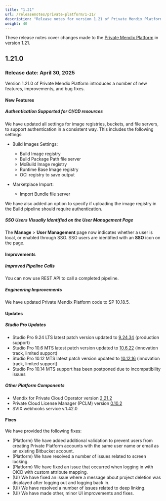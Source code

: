 ```yaml
---
title: "1.21"
url: /releasenotes/private-platform/1-21/
description: "Release notes for version 1.21 of Private Mendix Platform"
weight: 40
---
```


These release notes cover changes made to the [Private Mendix Platform](/private-mendix-platform/) in version 1.21.

## 1.21.0

### Release date: April 30, 2025

Version 1.21.0 of Private Mendix Platform introduces a number of new features, improvements, and bug fixes.

#### New Features

##### Authentication Supported for CI/CD resources

We have updated all settings for image registries, buckets, and file servers, to support authentication in a consistent way. This includes the following settings:

* Build Images Settings:

    * Build Image registry
    * Build Package Path file server
    * MxBuild Image registry
    * Runtime Base Image registry
    * OCI registry to save output

* Marketplace Import:

    * Import Bundle file server

We have also added an option to specify if uploading the image registry in the Build pipeline should require authentication.

##### SSO Users Visually Identified on the User Management Page

The **Manage** > **User Management** page now indicates whether a user is local, or enabled through SSO. SSO users are identified with an **SSO** icon on the page.

#### Improvements

##### Improved Pipeline Calls

You can now use REST API to call a completed pipeline.

##### Engineering Improvements

We have updated Private Mendix Platform code to SP 10.18.5.

#### Updates

##### Studio Pro Updates

* Studio Pro 9.24 LTS latest patch version updated to [9.24.34](/releasenotes/studio-pro/9.24/#92434) (production support)
* Studio Pro 10.6 MTS latest patch version updated to [10.6.22](/releasenotes/studio-pro/10.6/#10621) (innovation track, limited support)
* Studio Pro 10.12 MTS latest patch version updated to [10.12.16](/releasenotes/studio-pro/10.12/#101216) (innovation track, limited support)
* Studio Pro 10.14 MTS support has been postponed due to incompatibility issues

##### Other Platform Components

* Mendix for Private Cloud Operator version [2.21.2](/releasenotes/developer-portal/mendix-for-private-cloud/#2.21.2)
* Private Cloud License Manager (PCLM) version [0.10.2](/releasenotes/developer-portal/mendix-for-private-cloud/#license-manage-cli-v0102)
* SVIX webhooks service v.1.42.0

#### Fixes

We have provided the following fixes:

* (Platform) We have added additional validation to prevent users from creating Private Platform accounts with the same user name or email as an existing Bitbucket account.
* (Platform) We have resolved a number of issues related to screen locking.
* (Platform) We have fixed an issue that occurred when logging in with OICD with custom attribute mapping.
* (UI) We have fixed an issue where a message about project deletion was displayed after logging out and logging back in.
* (UI) We have resolved a number of issues related to deep linking.
* (UI) We have made other, minor UI improvements and fixes.
